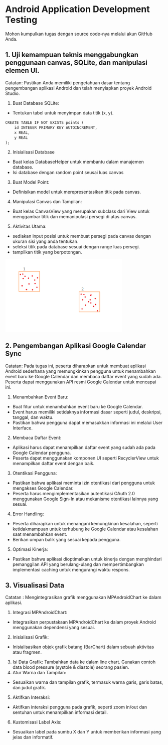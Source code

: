 # Android Application Development Testing

Mohon kumpulkan tugas dengan source code-nya melalui akun GitHub Anda.


## 1. Uji kemampuan teknis menggabungkan penggunaan canvas, SQLite, dan manipulasi elemen UI.

Catatan: Pastikan Anda memiliki pengetahuan dasar tentang pengembangan aplikasi Android dan telah menyiapkan proyek Android Studio.

1. Buat Database SQLite:
- Tentukan tabel untuk menyimpan data titik (x, y).
```
CREATE TABLE IF NOT EXISTS points (
    id INTEGER PRIMARY KEY AUTOINCREMENT,
    x REAL,
    y REAL
);
```
2. Inisialisasi Database
- Buat kelas DatabaseHelper untuk membantu dalam manajemen database.
- Isi database dengan random point seusai luas canvas 

3. Buat Model Point:
- Definisikan model untuk merepresentasikan titik pada canvas.

4. Manipulasi Canvas dan Tampilan:
- Buat kelas CanvasView yang merupakan subclass dari View untuk menggambar titik dan memanipulasi persegi di atas canvas. 

5. Aktivitas Utama:
- sediakan input posisi untuk membuat persegi pada canvas dengan ukuran sisi yang anda tentukan.
- seleksi titik pada database sesuai dengan range luas persegi.
- tampilkan titik yang berpotongan.

![Contoh Alt Text](img.png)

## 2. Pengembangan Aplikasi Google Calendar Sync
Catatan: Pada tugas ini, peserta diharapkan untuk membuat aplikasi Android sederhana yang memungkinkan pengguna untuk menambahkan event baru ke Google Calendar dan membaca daftar event yang sudah ada. Peserta dapat menggunakan API resmi Google Calendar untuk mencapai ini.

1. Menambahkan Event Baru:
- Buat fitur untuk menambahkan event baru ke Google Calendar. 
- Event harus memiliki setidaknya informasi dasar seperti judul, deskripsi, tanggal, dan waktu. 
- Pastikan bahwa pengguna dapat memasukkan informasi ini melalui User Interface.

2. Membaca Daftar Event:
- Aplikasi harus dapat menampilkan daftar event yang sudah ada pada Google Calendar pengguna. 
- Peserta dapat menggunakan komponen UI seperti RecyclerView untuk menampilkan daftar event dengan baik.

3. Otentikasi Pengguna:
- Pastikan bahwa aplikasi meminta izin otentikasi dari pengguna untuk mengakses Google Calendar. 
- Peserta harus mengimplementasikan autentikasi OAuth 2.0 menggunakan Google Sign-In atau mekanisme otentikasi lainnya yang sesuai.

4. Error Handling:
- Peserta diharapkan untuk menangani kemungkinan kesalahan, seperti ketidakmampuan untuk terhubung ke Google Calendar atau kesalahan saat menambahkan event. 
- Berikan umpan balik yang sesuai kepada pengguna.

5. Optimasi Kinerja:
- Pastikan bahwa aplikasi dioptimalkan untuk kinerja dengan menghindari pemanggilan API yang berulang-ulang dan mempertimbangkan implementasi caching untuk mengurangi waktu respons.

## 3. Visualisasi Data
Catatan : Mengintegrasikan grafik menggunakan MPAndroidChart ke dalam aplikasi.
1. Integrasi MPAndroidChart:
- Integrasikan perpustakaan MPAndroidChart ke dalam proyek Android menggunakan dependensi yang sesuai.
2. Inisialisasi Grafik:
- Inisialisasikan objek grafik batang (BarChart) dalam sebuah aktivitas atau fragmen.
3. Isi Data Grafik:
Tambahkan data ke dalam line chart. Gunakan contoh data blood pressure (systole & diastole) seorang pasien.
4. Atur Warna dan Tampilan:
- Sesuaikan warna dan tampilan grafik, termasuk warna garis, garis batas, dan judul grafik.
5. Aktifkan Interaksi:
- Aktifkan interaksi pengguna pada grafik, seperti zoom in/out dan sentuhan untuk menampilkan informasi detail.
6. Kustomisasi Label Axis:
- Sesuaikan label pada sumbu X dan Y untuk memberikan informasi yang jelas dan informatif.